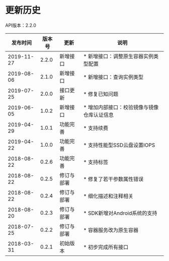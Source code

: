 # 更新历史

API版本：2.2.0

|发布时间|版本号|更新|说明|
|---|---|---|---|
|2019-11-27|2.2.0|新增接口|* 新增接口：调整原生容器实例类型配置|
|2019-08-06|2.1.0|新增接口|* 新增接口：查询实例类型|
|2019-07-25|2.0.0|接口更新|* 修复已知问题|
|2019-06-05|1.0.2|新增接口|* 增加内部接口：校验镜像与镜像仓库认证信息|
|2019-04-29|1.0.1|功能完善|* 支持续费|
|2019-04-22|1.0.0|功能完善|* 支持性能型SSD云盘设置IOPS|
|2018-08-22|0.2.6|功能完善|* 支持标签|
|2018-08-22|0.2.5|修订与部署|* 修复了若干参数属性错误|
|2018-08-22|0.2.4|修订与部署|* 细化描述和注释相关|
|2018-08-20|0.2.3|修订与部署|* SDK新增对Android系统的支持|
|2018-07-25|0.2.2|修订与部署|* 容器服务改为原生容器|
|2018-03-31|0.2.1|初始版本|* 初步完成所有接口|